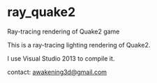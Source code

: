 # ray_quake2
Ray-tracing rendering of Quake2 game


This is a ray-tracing lighting rendering of Quake2.

I use Visual Studio 2013 to compile it.


contact: awakening3d@gmail.com